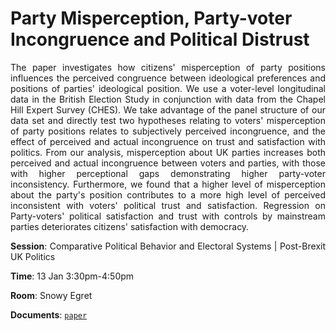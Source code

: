# Party Misperception, Party-voter Incongruence and Political Distrust


<div style="text-align: justify">


The paper investigates how citizens' misperception of party positions influences the perceived congruence between ideological preferences and positions of parties' ideological position. We use a voter-level longitudinal data in the British Election Study in conjunction with data from the Chapel Hill Expert Survey (CHES). We take advantage of the panel structure of our data set and directly test two hypotheses relating to voters' misperception of party positions relates to subjectively perceived incongruence, and the effect of perceived and actual incongruence on trust and satisfaction with politics. From our analysis, misperception about UK parties increases both perceived and actual incongruence between voters and parties, with those with higher perceptional gaps demonstrating higher party-voter inconsistency. Furthermore, we found that a higher level of misperception about the party's position contributes to a more high level of perceived inconsistent with voters' political trust and satisfaction. Regression on Party-voters' political satisfaction and trust with controls by mainstream parties deteriorates citizens' satisfaction with democracy.

**Session**:  Comparative Political Behavior and Electoral Systems | Post-Brexit UK Politics

**Time**: 13 Jan 3:30pm-4:50pm

**Room**: Snowy Egret

**Documents**: [`paper`](https://raw.githack.com/davidycliao/figures/master/Party_Misperception__Party_voter_Incongruence_and_Political_Distrust.pdf)

